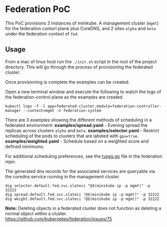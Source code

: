 # Federation PoC

This PoC provisions 3 instances of minikube. A management cluster (`mgmt`) for the federation contorl plane plus CoreDNS, and 2 sites `alpha` and `beta` under the federation context of `fed`.


## Usage
From a mac of linux host run the `./init.sh` script in the root of the project directory. This will go through the process of provisioning the federated cluster.

Once provisioning is complete the examples can be created.

Open a new terminal window and execute the following to watch the logs of the federation-control plane as the examples are created.
```
kubectl logs -f -l app=federated-cluster,module=federation-controller-manager --context=mgmt -n federation-system
```

There are 3 examples showing the different methods of scheduling in a federated environment:
**examples/spread.yaml** - Evening spread the replicas across clusters `alpha` and `beta`.
**examples/selector.yaml** - Restrict scheduling of the pods to clusters that are labeled with `gpu=true`.
**examples/weighted.yaml** - Schedule based on a weighted score and defined minimums.

For additional scheduling preferences, see the [types.go](https://github.com/kubernetes/federation/blob/master/apis/federation/types.go) file in the federation repo.

The generated dns records for the associated services are queryable via the coredns service running in the management cluster.

```
dig selector.default.fed.svc.slateci "@$(minikube ip -p mgmt)" -p 32222
dig spread.default.fed.svc.slateci "@$(minikube ip -p mgmt)" -p 32222
dig weight.default.fed.svc.slateci "@$(minikube ip -p mgmt)" -p 32222
```

**Note:** Deleting objects in a federated cluster does not function as deleting a normal object within a cluster.
https://github.com/kubernetes/federation/issues/75

